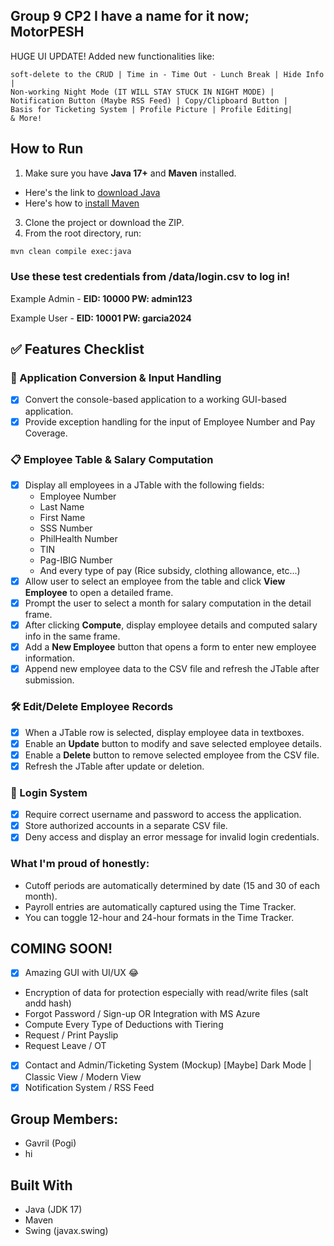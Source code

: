 ## Group 9 CP2 I have a name for it now; **MotorPESH**

HUGE UI UPDATE!
Added new functionalities like: 

```
soft-delete to the CRUD | Time in - Time Out - Lunch Break | Hide Info |
Non-working Night Mode (IT WILL STAY STUCK IN NIGHT MODE) | Notification Button (Maybe RSS Feed) | Copy/Clipboard Button |
Basis for Ticketing System | Profile Picture | Profile Editing|
& More!
```


## How to Run

1. Make sure you have **Java 17+** and **Maven** installed.
- Here's the link to [download Java](https://www.oracle.com/ph/java/technologies/downloads/)
- Here's how to [install Maven](https://phoenixnap.com/kb/install-maven-windows)

3. Clone the project or download the ZIP.
4. From the root directory, run:


```bash
mvn clean compile exec:java
```

### **Use these test credentials from /data/login.csv to log in!**

Example Admin - **EID: 10000 PW: admin123**

Example User - **EID: 10001 PW: garcia2024**

## ✅ Features Checklist

### 🔧 Application Conversion & Input Handling
- [x] Convert the console-based application to a working GUI-based application.
- [x] Provide exception handling for the input of Employee Number and Pay Coverage.

### 📋 Employee Table & Salary Computation
- [x] Display all employees in a JTable with the following fields:
  - Employee Number
  - Last Name
  - First Name
  - SSS Number
  - PhilHealth Number
  - TIN
  - Pag-IBIG Number
  - And every type of pay (Rice subsidy, clothing allowance, etc...)
- [x] Allow user to select an employee from the table and click **View Employee** to open a detailed frame.
- [x] Prompt the user to select a month for salary computation in the detail frame.
- [x] After clicking **Compute**, display employee details and computed salary info in the same frame.
- [x] Add a **New Employee** button that opens a form to enter new employee information.
- [x] Append new employee data to the CSV file and refresh the JTable after submission.

### 🛠️ Edit/Delete Employee Records
- [x] When a JTable row is selected, display employee data in textboxes.
- [x] Enable an **Update** button to modify and save selected employee details.
- [x] Enable a **Delete** button to remove selected employee from the CSV file.
- [x] Refresh the JTable after update or deletion.

### 🔐 Login System
- [x] Require correct username and password to access the application.
- [x] Store authorized accounts in a separate CSV file.
- [x] Deny access and display an error message for invalid login credentials.

### What I'm proud of honestly:
- Cutoff periods are automatically determined by date (15 and 30 of each month).
- Payroll entries are automatically captured using the Time Tracker.
- You can toggle 12-hour and 24-hour formats in the Time Tracker.

## COMING SOON!
- [x] Amazing GUI with UI/UX 😂
- Encryption of data for protection especially with read/write files (salt andd hash)
- Forgot Password / Sign-up OR Integration with MS Azure
- Compute Every Type of Deductions with Tiering
- Request / Print Payslip
- Request Leave / OT
- [x] Contact and Admin/Ticketing System (Mockup)
[Maybe] Dark Mode | Classic View / Modern View
- [x] Notification System / RSS Feed

## Group Members:
- Gavril (Pogi)
- hi

## Built With
- Java (JDK 17)
- Maven
- Swing (javax.swing)

